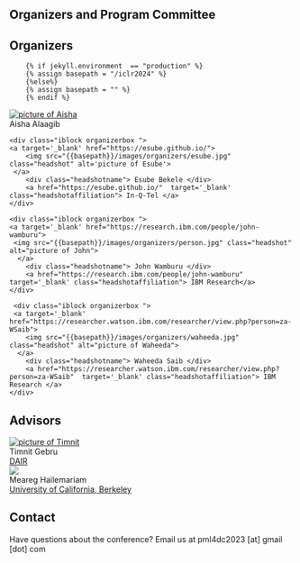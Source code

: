 

## Organizers and Program Committee

## Organizers  

        {% if jekyll.environment  == "production" %}
        {% assign basepath = "/iclr2024" %}
        {%else%}
        {% assign basepath = "" %}
        {% endif %}
       
<div>
    <div class="iblock organizerbox ">
     <a target='_blank' href="https://twitter.com/AishaAlaagib">
        <img src="{{basepath}}/images/organizers/Aisha.jpg" class="headshot" alt="picture of Aisha">
      </a>
        <div class="headshotname"> Aisha Alaagib </div>
        <a href="https://twitter.com/AishaAlaagib"  target='_blank' class="headshotaffiliation">   </a>
    </div>

    <div class="iblock organizerbox "> 
    <a target='_blank' href="https://esube.github.io/">
        <img src="{{basepath}}/images/organizers/esube.jpg" class="headshot" alt='picture of Esube'>
     </a>
        <div class="headshotname"> Esube Bekele </div>
        <a href="https://esube.github.io/"  target='_blank' class="headshotaffiliation"> In-Q-Tel </a>
    </div>

    <div class="iblock organizerbox ">
    <a target='_blank' href="https://research.ibm.com/people/john-wamburu">
     <img src="{{basepath}}/images/organizers/person.jpg" class="headshot" alt="picture of John">
      </a>
        <div class="headshotname"> John Wamburu </div>
        <a href="https://research.ibm.com/people/john-wamburu"  target='_blank' class="headshotaffiliation"> IBM Research</a>
    </div>

     <div class="iblock organizerbox ">
     <a target='_blank' href="https://researcher.watson.ibm.com/researcher/view.php?person=za-WSaib">
        <img src="{{basepath}}/images/organizers/waheeda.jpg" class="headshot" alt="picture of Waheeda">
      </a>
        <div class="headshotname"> Waheeda Saib </div>
        <a href="https://researcher.watson.ibm.com/researcher/view.php?person=za-WSaib"  target='_blank' class="headshotaffiliation"> IBM Research </a>
    </div>
        
        
</div>


## Advisors
<div>

 <div class="iblock organizerbox ">
     <a   target='_blank' href="https://ai.stanford.edu/~tgebru/">
        <img src="{{basepath}}/images/organizers/timnit.jpg" class="headshot" alt="picture of Timnit">
      </a>
        <div class="headshotname"> Timnit Gebru </div>
        <a href="https://www.dair-institute.org/"  target='_blank' class="headshotaffiliation"> DAIR </a>
  </div>

    
  <div class="iblock organizerbox ">
     <a  target='_blank' href="https://www.linkedin.com/in/meareg-a-hailemariam/">
        <img src="{{basepath}}/images/organizers/meareg.jpg" class="headshot">
      </a>
        <div class="headshotname"> Meareg Hailemariam </div>
        <a href="https://www.linkedin.com/in/meareg-a-hailemariam/"  target='_blank' class="headshotaffiliation" alt="picture of Meareg"> University of California, Berkeley </a>
    </div>
        
        
</div>
       

<!--
     <div class="iblock organizerbox ">
     <a target='_blank' href="https://researcher.watson.ibm.com/researcher/view.php?person=ibm-Celia.Cintas">
        <img src="{{basepath}}/images/organizers/celia.jpg" class="headshot" alt="picture of Celia">
      </a>
        <div class="headshotname"> Celia Cintas </div>
        <a href="https://researcher.watson.ibm.com/researcher/view.php?person=ibm-Celia.Cintas"  target='_blank' class="headshotaffiliation"> IBM Research </a>
    </div>

## Program Committee

| Name          | Company/Institute |
| ------------- | ----------------- |
| Akram Zaytar|IBM Research|
| Chinasa T Okolo |Cornell University |
| Diana Mabel Diaz Herrera |University of Illinois at Chicago |
| Evan Rosenman| Harvard University |
| Geoffrey Siwo | University of Notre Dame |
| Huiqi Lu |University of Oxford |
| Ignatius Ezeani | Lancaster University |
| Jayson Salkey |TBC |
| Julian Kuehnert |IBM Research |
| krystal A maughan |University of Vermont |	
| Kush R Varshney |IBM Research |
| Luis Oala |Fraunhofer Institute for Telecommunications - Heinrich Hertz Institute |
| Maysa	M G Macedo |IBM Research |
| Michael Best | Georgia Institute of Technology |
| Pablo	Navarro |CENPAT - CONICET |
| Raesetje B Sefala |University of the Witwatersrand |
| Ramya Raghavendra |Facebook |
| Rodrigo Echeveste |CONICET / Universidad Nacional del Litoral |
| Samaneh Kouchaki |University of Surrey |
| Tejumade M Afonja |AI Saturdays Lagos |
| Victor A Akinwande |Carnegie Mellon University |
| Xiaorong Ding |University of Electronic Science and Technology of China |
-->

## Contact

Have questions about the conference? Email us at pml4dc2023 [at] gmail [dot] com
